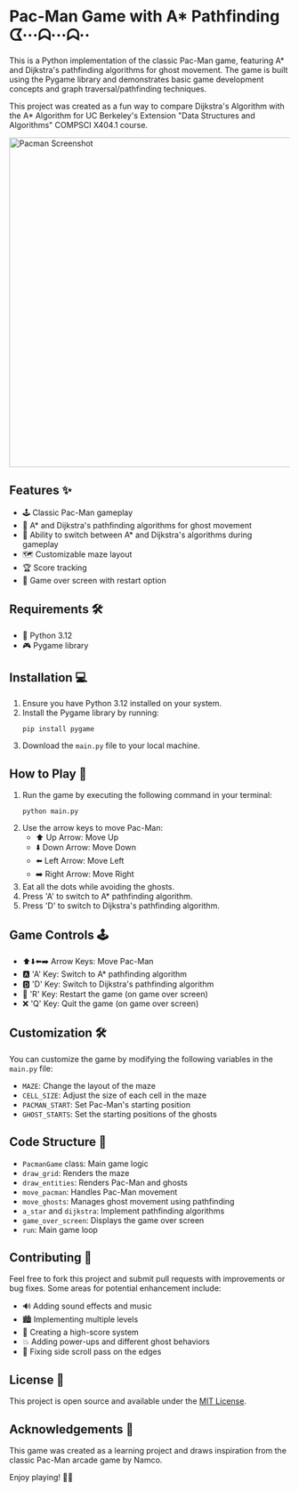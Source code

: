 # Pac-Man Game with A* Pathfinding ᗧ···ᗣ···ᗣ··

This is a Python implementation of the classic Pac-Man game, featuring A* and Dijkstra's pathfinding algorithms for ghost movement. The game is built using the Pygame library and demonstrates basic game development concepts and graph traversal/pathfinding techniques.

This project was created as a fun way to compare Dijkstra's Algorithm with the A* Algorithm for UC Berkeley's Extension "Data Structures and Algorithms" COMPSCI X404.1 course.

<img width="593" alt="Pacman Screenshot" src="https://github.com/user-attachments/assets/7dff17e6-2e86-44f3-ac75-35aee51ecccd">

## Features ✨

- 🕹️ Classic Pac-Man gameplay
- 🤖 A* and Dijkstra's pathfinding algorithms for ghost movement
- 🔄 Ability to switch between A* and Dijkstra's algorithms during gameplay
- 🗺️ Customizable maze layout
- 🏆 Score tracking
- 🚀 Game over screen with restart option

## Requirements 🛠️

- 🐍 Python 3.12
- 🎮 Pygame library

## Installation 💻

1. Ensure you have Python 3.12 installed on your system.
2. Install the Pygame library by running:
   ```
   pip install pygame
   ```
3. Download the `main.py` file to your local machine.

## How to Play 👾

1. Run the game by executing the following command in your terminal:
   ```
   python main.py
   ```
2. Use the arrow keys to move Pac-Man:
   - ⬆️ Up Arrow: Move Up
   - ⬇️ Down Arrow: Move Down
   - ⬅️ Left Arrow: Move Left
   - ➡️ Right Arrow: Move Right
3. Eat all the dots while avoiding the ghosts.
4. Press 'A' to switch to A* pathfinding algorithm.
5. Press 'D' to switch to Dijkstra's pathfinding algorithm.

## Game Controls 🕹️

- ⬆️⬇️⬅️➡️ Arrow Keys: Move Pac-Man
- 🅰️ 'A' Key: Switch to A* pathfinding algorithm
- 🅳 'D' Key: Switch to Dijkstra's pathfinding algorithm
- 🔄 'R' Key: Restart the game (on game over screen)
- ❌ 'Q' Key: Quit the game (on game over screen)

## Customization 🛠️

You can customize the game by modifying the following variables in the `main.py` file:

- `MAZE`: Change the layout of the maze
- `CELL_SIZE`: Adjust the size of each cell in the maze
- `PACMAN_START`: Set Pac-Man's starting position
- `GHOST_STARTS`: Set the starting positions of the ghosts

## Code Structure 📂

- `PacmanGame` class: Main game logic
- `draw_grid`: Renders the maze
- `draw_entities`: Renders Pac-Man and ghosts
- `move_pacman`: Handles Pac-Man movement
- `move_ghosts`: Manages ghost movement using pathfinding
- `a_star` and `dijkstra`: Implement pathfinding algorithms
- `game_over_screen`: Displays the game over screen
- `run`: Main game loop

## Contributing 🤝

Feel free to fork this project and submit pull requests with improvements or bug fixes. Some areas for potential enhancement include:

- 🔊 Adding sound effects and music
- 🏙️ Implementing multiple levels
- 🏅 Creating a high-score system
- 💥 Adding power-ups and different ghost behaviors
- 🐛 Fixing side scroll pass on the edges

## License 📜

This project is open source and available under the [MIT License](https://opensource.org/licenses/MIT).

## Acknowledgements 🙏

This game was created as a learning project and draws inspiration from the classic Pac-Man arcade game by Namco.

Enjoy playing! 🎉👾
